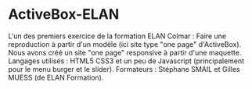 # ActiveBox-ELAN
L'un des premiers exercice de la formation ELAN Colmar : 
Faire une reproduction à partir d'un modèle (ici site type "one page" d'ActiveBox).
Nous avons créé un site "one page" responsive à partir d'une maquette.
Langages utilisés : HTML5 CSS3 et un peu de Javascript (principalement pour le menu burger et le slider).
Formateurs : Stéphane SMAIL et Gilles MUESS (de ELAN Formation).
